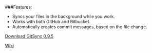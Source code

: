 ###Features:
- Syncs your files in the background while you work. 
- Works with both GitHub and Bitbucket. 
- Automatically creates commit messages, based on the file change.

[Download GitSync 0.9.5](https://github.com/eonist/GitSync/releases/download/0.9.5/GitSync.app.zip) 

[Wiki](https://github.com/eonist/GitSync/wiki/)